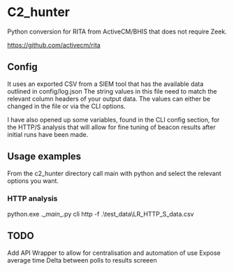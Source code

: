 # C2_hunter
Python conversion for RITA from ActiveCM/BHIS that does not require Zeek.

https://github.com/activecm/rita

## Config

It uses an exported CSV from a SIEM tool that has the available data outlined in config/log.json
The string values in this file need to match the relevant column headers of your output data.
The values can either be changed in the file or via the CLI options.

I have also opened up some variables, found in the CLI config section, for the HTTP/S analysis that will allow for fine tuning of beacon results after initial runs have been made.

## Usage examples

From the c2_hunter directory call main with python and select the relevant options you want.

### HTTP analysis

python.exe .\__main__.py cli http -f .\test_data\LR_HTTP_S_data.csv

## TODO

Add API Wrapper to allow for centralisation and automation of use
Expose average time Delta between polls to results screeen

